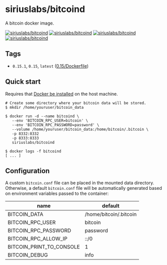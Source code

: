 # siriuslabs/bitcoind

A bitcoin docker image.

[![siriuslabs/bitcoind][docker-pulls-image]][docker-hub-url] [![siriuslabs/bitcoind][docker-stars-image]][docker-hub-url] [![siriuslabs/bitcoind][docker-size-image]][docker-hub-url] [![siriuslabs/bitcoind][docker-layers-image]][docker-hub-url]

## Tags

- `0.15.1`, `0.15`, `latest` ([0.15/Dockerfile](https://github.com/hbasria/dockerfiles/bitcoind/blob/master/Dockerfile))

## Quick start

Requires that [Docker be installed](https://docs.docker.com/engine/installation/) on the host machine.

```
# Create some directory where your bitcoin data will be stored.
$ mkdir /home/youruser/bitcoin_data

$ docker run -d --name bitcoind \
   --env 'BITCOIN_RPC_USER=bitcoin' \
   --env 'BITCOIN_RPC_PASSWORD=password' \
   --volume /home/youruser/bitcoin_data:/home/bitcoin/.bitcoin \
   -p 8332:8332
   -p 8333:8333
   siriuslabs/bitcoind

$ docker logs -f bitcoind
[ ... ]
```

## Configuration

A custom `bitcoin.conf` file can be placed in the mounted data directory.
Otherwise, a default `bitcoin.conf` file will be automatically generated based
on environment variables passed to the container:

| name | default |
| ---- | ------- |
| BITCOIN_DATA | /home/bitcoin/.bitcoin |
| BITCOIN_RPC_USER | bitcoin |
| BITCOIN_RPC_PASSWORD | password |
| BITCOIN_RPC_ALLOW_IP | ::/0 |
| BITCOIN_PRINT_TO_CONSOLE | 1 |
| BITCOIN_DEBUG | info |

[docker-hub-url]: https://hub.docker.com/r/siriuslabs/bitcoind
[docker-layers-image]: https://img.shields.io/imagelayers/layers/siriuslabs/bitcoind/latest.svg?style=flat-square
[docker-pulls-image]: https://img.shields.io/docker/pulls/siriuslabs/bitcoind.svg?style=flat-square
[docker-size-image]: https://img.shields.io/imagelayers/image-size/siriuslabs/bitcoind/latest.svg?style=flat-square
[docker-stars-image]: https://img.shields.io/docker/stars/siriuslabs/bitcoind.svg?style=flat-square